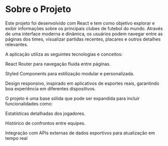 # Sobre o Projeto
Este projeto foi desenvolvido com React e tem como objetivo explorar e exibir informações sobre os principais clubes de futebol do mundo. Através de uma interface moderna e dinâmica, os usuários podem navegar entre as páginas dos times, visualizar partidas recentes, placares e outros detalhes relevantes.

A aplicação utiliza as seguintes tecnologias e conceitos:

React Router para navegação fluida entre páginas.

Styled Components para estilização modular e personalizada.

Design responsivo, inspirado em aplicativos de esportes reais, garantindo boa experiência em diferentes dispositivos.

O projeto é uma base sólida que pode ser expandida para incluir funcionalidades como:

Estatísticas detalhadas dos jogadores.

Histórico de confrontos entre equipes.

Integração com APIs externas de dados esportivos para atualização em tempo real
